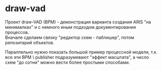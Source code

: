# draw-vad
Проект draw-VAD (BPM) - демонстрация варианта создания ARIS "на минималках" и с немного иным подходом документирования процессов.   
Вначале сделаем связку "редактор схем - паблишер", потом репозитарий объектов. 

Параллельно нужно показать большой пример процессной модели, т.к. все эти BPM \ publisher подразумевают "эффект масштата", а число схем "до сотни" можно вести более простыми способами.  
